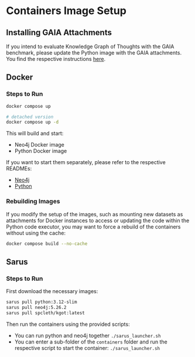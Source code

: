 # Containers Image Setup

## Installing GAIA Attachments

If you intend to evaluate Knowledge Graph of Thoughts with the GAIA benchmark, please update the Python image with the GAIA attachments. You find the respective instructions [here](/GAIA/dataset/README.md).

## Docker

### Steps to Run

```sh
docker compose up

# detached version
docker compose up -d
```

This will build and start:

- Neo4j Docker image
- Python Docker image

If you want to start them separately, please refer to the respective READMEs:

- [Neo4j](/containers/neo4j/README.md)
- [Python](/containers/python/README.md)

### Rebuilding Images

If you modify the setup of the images, such as mounting new datasets as attachments for Docker instances to access or updating the code within the Python code executor, you may want to force a rebuild of the containers without using the cache:

```bash
docker compose build --no-cache
```

## Sarus

### Steps to Run

First download the necessary images:

```sh
sarus pull python:3.12-slim
sarus pull neo4j:5.26.2
sarus pull spcleth/kgot:latest
```

Then run the containers using the provided scripts:

- You can run python and neo4j together `./sarus_launcher.sh`
- You can enter a sub-folder of the ``containers`` folder and run the respective script to start the container: `./sarus_launcher.sh`
